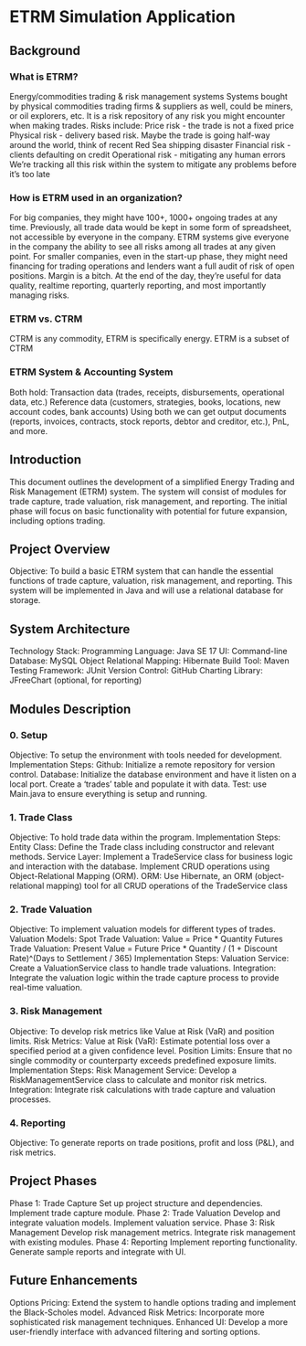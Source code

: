 # ETRM Simulation Application

## Background

### What is ETRM?
Energy/commodities trading & risk management systems
Systems bought by physical commodities trading firms & suppliers as well, could be miners, or oil explorers, etc.
It is a risk repository of any risk you might encounter when making trades. Risks include:
Price risk - the trade is not a fixed price
Physical risk - delivery based risk. Maybe the trade is going half-way around the world, think of recent Red Sea shipping disaster
Financial risk - clients defaulting on credit
Operational risk - mitigating any human errors
We’re tracking all this risk within the system to mitigate any problems before it’s too late

### How is ETRM used in an organization?
For big companies, they might have 100+, 1000+ ongoing trades at any time. Previously, all trade data would be kept in some form of spreadsheet, not accessible by everyone in the company. ETRM systems give everyone in the company the ability to see all risks among all trades at any given point.
For smaller companies, even in the start-up phase, they might need financing for trading operations and lenders want a full audit of risk of open positions. Margin is a bitch.
At the end of the day, they’re useful for data quality, realtime reporting, quarterly reporting, and most importantly managing risks.

### ETRM vs. CTRM
CTRM is any commodity, ETRM is specifically energy. ETRM is a subset of CTRM


### ETRM System & Accounting System
Both hold:
Transaction data (trades, receipts, disbursements, operational data, etc.)
Reference data (customers, strategies, books, locations, new account codes, bank accounts)
Using both we can get output documents (reports, invoices, contracts, stock reports, debtor and creditor, etc.), PnL, and more.



## Introduction
This document outlines the development of a simplified Energy Trading and Risk Management (ETRM) system. The system will consist of modules for trade capture, trade valuation, risk management, and reporting. The initial phase will focus on basic functionality with potential for future expansion, including options trading.

## Project Overview
Objective: To build a basic ETRM system that can handle the essential functions of trade capture, valuation, risk management, and reporting. This system will be implemented in Java and will use a relational database for storage.

## System Architecture
Technology Stack:
Programming Language: Java SE 17
UI: Command-line
Database: MySQL
Object Relational Mapping: Hibernate
Build Tool: Maven
Testing Framework: JUnit
Version Control: GitHub
Charting Library: JFreeChart (optional, for reporting)

## Modules Description
### 0. Setup
Objective: To setup the environment with tools needed for development.
Implementation Steps:
Github: Initialize a remote repository for version control.
Database: Initialize the database environment and have it listen on a local port. Create a ‘trades’ table and populate it with data.
Test: use Main.java to ensure everything is setup and running.

### 1. Trade Class
Objective: To hold trade data within the program. 
Implementation Steps:
Entity Class: Define the Trade class including constructor and relevant methods.
Service Layer: Implement a TradeService class for business logic and interaction with the database. Implement CRUD operations using Object-Relational Mapping (ORM).
ORM: Use Hibernate, an ORM (object-relational mapping) tool for all CRUD operations of the TradeService class

### 2. Trade Valuation
Objective: To implement valuation models for different types of trades.
Valuation Models:
Spot Trade Valuation:
Value = Price * Quantity
Futures Trade Valuation:
Present Value = Future Price * Quantity / (1 + Discount Rate)^(Days to Settlement / 365)
Implementation Steps:
Valuation Service: Create a ValuationService class to handle trade valuations.
Integration: Integrate the valuation logic within the trade capture process to provide real-time valuation.

### 3. Risk Management
Objective: To develop risk metrics like Value at Risk (VaR) and position limits.
Risk Metrics:
Value at Risk (VaR): Estimate potential loss over a specified period at a given confidence level.
Position Limits: Ensure that no single commodity or counterparty exceeds predefined exposure limits.
Implementation Steps:
Risk Management Service: Develop a RiskManagementService class to calculate and monitor risk metrics.
Integration: Integrate risk calculations with trade capture and valuation processes.

### 4. Reporting
Objective: To generate reports on trade positions, profit and loss (P&L), and risk metrics.

## Project Phases
Phase 1: Trade Capture
Set up project structure and dependencies.
Implement trade capture module.
Phase 2: Trade Valuation
Develop and integrate valuation models.
Implement valuation service.
Phase 3: Risk Management
Develop risk management metrics.
Integrate risk management with existing modules.
Phase 4: Reporting
Implement reporting functionality.
Generate sample reports and integrate with UI.

## Future Enhancements
Options Pricing: Extend the system to handle options trading and implement the Black-Scholes model.
Advanced Risk Metrics: Incorporate more sophisticated risk management techniques.
Enhanced UI: Develop a more user-friendly interface with advanced filtering and sorting options.





 

